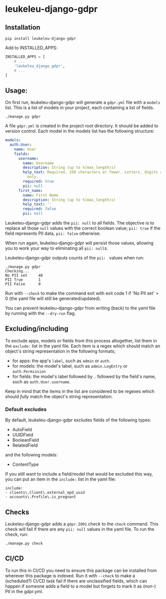 # leukeleu-django-gdpr

## Installation

```
pip install leukeleu-django-gdpr
```

Add to INSTALLED_APPS:

```python
INSTALLED_APPS = [
    # ...
    'leukeleu_django_gdpr',
    # ...
]
```

## Usage:

On first run, leukeleu-django-gdpr will generate a `gdpr.yml` file with a `models` list. This is
a list of models in your project, each containing a list of fields.

```
./manage.py gdpr
```

A file `gdpr.yml` is created in the project root directory. It should be added to
version control. Each model in the models list has the following structure:

```yaml
models:
  auth.User:
    name: User
    fields:
      username:
        name: Username
        description: String (up to %(max_length)s)
        help_text: Required. 150 characters or fewer. Letters, digits and @/./+/-/_
          only.
        required: true
        pii: null
      first_name:
        name: First Name
        description: String (up to %(max_length)s)
        help_text: ''
        required: false
        pii: null
```

Leukeleu-django-gdpr adds the `pii: null` to all fields. The objective is to replace all those
`null` values with the correct boolean value; `pii: true` if the field represents PII
data, `pii: false` otherwise.

When run again, leukeleu-django-gdpr will persist those values, allowing you to work your way to
eliminating all `pii: null`s.

Leukeleu-django-gdpr outputs counts of the `pii: ` values when run:

```
./manage.py gdpr
Checking...
No PII set     48
PII True       1
PII False      0
```

Run with `--check` to make the command exit with exit code 1 if 'No PII set' > 0 (the
yaml file will still be generated/updated).

You can prevent leukeleu-django-gdpr from writing (back) to the yaml file by running with the
`--dry-run` flag.

## Excluding/including

To exclude apps, models or fields from this process altogether, list them in the
`exclude:` list in the yaml file. Each item is a regex which should match an object's
string representation in the following formats;

* for apps: the app's `label`, such as `admin` or `auth`.
* for models: the model's label, such as `admin.LogEntry` or `auth.Permission`
* for fields: the model's label followed by `.` followed by the field's name, such as
  `auth.User.username`.

Keep in mind that the items in the list are considered to be regexes which should
_fully_ match the object's string representation.

### Default excludes

By default, leukeleu-django-gdpr excludes fields of the following types:

*  AutoField
*  UUIDField
*  BooleanField
*  RelatedField

and the following models:

* ContentType

If you still want to include a field/model that would be excluded this way, you can put
an item in the `include:` list in the yaml file:

```
include:
- clients\.Client\.external_epd_uuid
- accounts\.Profile\.is_pregnant
```

## Checks

Leukeleu-django-gdpr adds a `gdpr.I001` check to the `check` command. This check will fail if
there are any `pii: null` values in the yaml file. To run the check, run:

```
./manage.py check
```

## CI/CD

To run this in CI/CD you need to ensure this package can be installed from
wherever this package is indexed. Run it with `--check` to make a (scheduled?) CI/CD task
fail if there are unclassified fields, which can happen if someone adds a field to a model
but forgets to mark it as (non-) PII in the gdpr.yml.

